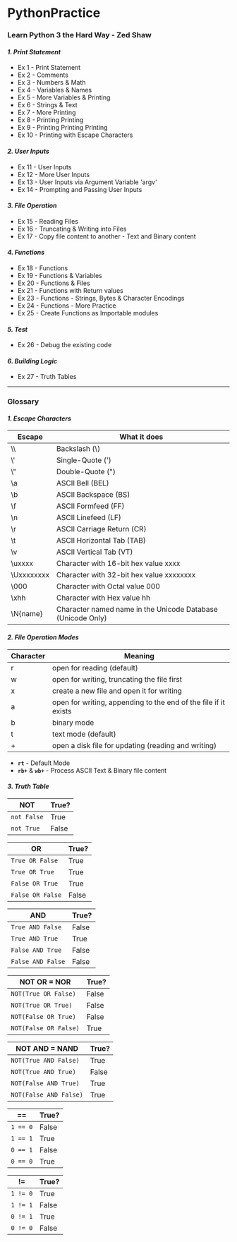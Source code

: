 # PythonPractice
### Learn Python 3 the Hard Way - Zed Shaw
#### _1. Print Statement_
- Ex 1 - Print Statement
- Ex 2 - Comments
- Ex 3 - Numbers & Math
- Ex 4 - Variables & Names
- Ex 5 - More Variables & Printing
- Ex 6 - Strings & Text
- Ex 7 - More Printing
- Ex 8 - Printing Printing
- Ex 9 - Printing Printing Printing
- Ex 10 - Printing with Escape Characters
#### _2. User Inputs_
- Ex 11 - User Inputs
- Ex 12 - More User Inputs
- Ex 13 - User Inputs via Argument Variable 'argv'
- Ex 14 - Prompting and Passing User Inputs
#### _3. File Operation_
- Ex 15 - Reading Files
- Ex 16 - Truncating & Writing into Files
- Ex 17 - Copy file content to another - Text and Binary content
#### _4. Functions_
- Ex 18 - Functions
- Ex 19 - Functions & Variables
- Ex 20 - Functions & Files
- Ex 21 - Functions with Return values
- Ex 23 - Functions - Strings, Bytes & Character Encodings
- Ex 24 - Functions - More Practice
- Ex 25 - Create Functions as Importable modules
#### _5. Test_
- Ex 26 - Debug the existing code
#### _6. Building Logic_
- Ex 27 - Truth Tables

---
### Glossary
#### _1. Escape Characters_
| Escape | What it does |
| ------ | ------ |
| \\\\ | Backslash (\\) |
| \\' | Single-Quote (') |
| \\" | Double-Quote (") |
| \\a | ASCII Bell (BEL) |
| \\b | ASCII Backspace (BS) |
| \\f | ASCII Formfeed (FF) |
| \\n | ASCII Linefeed (LF) |
| \\r | ASCII Carriage Return (CR) |
| \\t | ASCII Horizontal Tab (TAB) |
| \\v | ASCII Vertical Tab (VT) |
| \\uxxxx | Character with 16-bit hex value xxxx |
| \\Uxxxxxxxx | Character with 32-bit hex value xxxxxxxx |
| \\000 | Character with Octal value 000 |
| \\xhh | Character with Hex value hh |
| \\N{name} | Character named name in the Unicode Database (Unicode Only) |

#### _2. File Operation Modes_
|Character|Meaning|
|---------|-------|
|r|open for reading (default)|
|w|open for writing, truncating the file first|
|x|create a new file and open it for writing|
|a|open for writing, appending to the end of the file if it exists|
|b|binary mode|
|t|text mode (default)|
|+|open a disk file for updating (reading and writing)|

* **`rt`** - Default Mode
* **`rb+`** & **`wb+`** - Process ASCII Text & Binary file content

#### _3. Truth Table_
|NOT|True?|
|---------|-------|
|`not False`|True|
|`not True`|False|

|OR|True?|
|---------|-------|
|`True OR False`|True|
|`True OR True`|True|
|`False OR True`|True|
|`False OR False`|False|

|AND|True?|
|---------|-------|
|`True AND False`|False|
|`True AND True`|True|
|`False AND True`|False|
|`False AND False`|False|

|NOT OR = NOR|True?|
|---------|-------|
|`NOT(True OR False)`|False|
|`NOT(True OR True)`|False|
|`NOT(False OR True)`|False|
|`NOT(False OR False)`|True|

|NOT AND = NAND|True?|
|---------|-------|
|`NOT(True AND False)`|True|
|`NOT(True AND True)`|False|
|`NOT(False AND True)`|True|
|`NOT(False AND False)`|True|

|==|True?|
|---------|-------|
|`1 == 0`|False|
|`1 == 1`|True|
|`0 == 1`|False|
|`0 == 0`|True|

|!=|True?|
|---------|-------|
|`1 != 0`|True|
|`1 != 1`|False|
|`0 != 1`|True|
|`0 != 0`|False|

